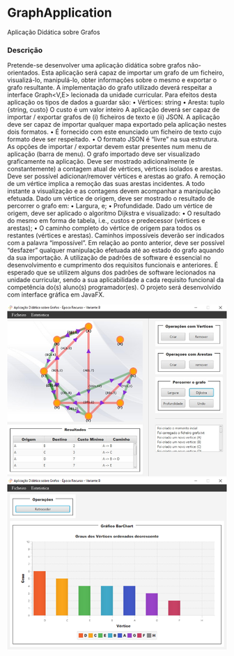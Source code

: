 # GraphApplication
Aplicação Didática sobre Grafos

### Descrição
Pretende-se desenvolver uma aplicação didática sobre grafos não-orientados. Esta aplicação será capaz de importar um grafo de um ficheiro, visualizá-lo, manipulá-lo, obter informações sobre o mesmo e exportar o grafo resultante.
A implementação do grafo utilizado deverá respeitar a interface Graph<V,E> lecionada da unidade curricular.
Para efeitos desta aplicação os tipos de dados a guardar são:
•  Vértices: string
•  Aresta: tuplo {string, custo}
O custo é um valor inteiro
A aplicação deverá ser capaz de importar / exportar grafos de (i) ficheiros de texto e (ii) JSON. A aplicação deve ser capaz de importar qualquer mapa exportado pela aplicação nestes dois formatos.
•  É fornecido com este enunciado um ficheiro de texto cujo formato deve ser respeitado.
•  O formato JSON é “livre” na sua estrutura.
As opções de importar / exportar devem estar presentes num menu de aplicação (barra de menu).
O grafo importado deve ser visualizado graficamente na aplicação. Deve ser mostrado adicionalmente (e constantemente) a contagem atual de vértices, vértices isolados e arestas. Deve ser possível adicionar/remover vértices e arestas ao grafo. A remoção de um vértice implica a remoção das suas arestas incidentes. A todo instante a visualização e as contagens devem acompanhar a manipulação efetuada.
Dado um vértice de origem, deve ser mostrado o resultado de percorrer o grafo em:
• Largura, e;
• Profundidade.
Dado um vértice de origem, deve ser aplicado o algoritmo Dijkstra e visualizado:
• O resultado do mesmo em forma de tabela, i.e., custos e predecessor (vértices e arestas);
• O caminho completo do vértice de origem para todos os restantes (vértices e arestas).
Caminhos impossíveis deverão ser indicados com a palavra “impossível”.
Em relação ao ponto anterior, deve ser possível “desfazer” qualquer manipulação efetuada até ao estado do grafo aquando da sua importação.
A utilização de padrões de software é essencial no desenvolvimento e cumprimento dos requisitos
funcionais e anteriores.
É esperado que se utilizem alguns dos padrões de software lecionados na unidade curricular, sendo
a sua aplicabilidade a cada requisito funcional da competência do(s) aluno(s) programador(es).
O projeto será desenvolvido  com interface gráfica em JavaFX.

![](/graph_application.jpg)
![](/graph_estatistica.png)

